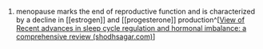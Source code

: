 1. menopause marks the end of reproductive function and is characterized by a decline in [[estrogen]] and [[progesterone]] production^[[View of Recent advances in sleep cycle regulation and hormonal imbalance: a comprehensive review (shodhsagar.com)](https://jrps.shodhsagar.com/index.php/j/article/view/1412/1383)]
